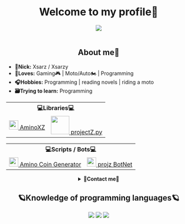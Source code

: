 <body>
	<h1 align="center"> Welcome to my profile👾</h1>
	<div align="center">
		<img src="https://i.gifer.com/J4Qb.gif">
	</div>
	<br>
	<div>
		<h2 align="center"> About me🧬 </h2>
		<ul>
			<li><b>📜Nick:</b> Xsarz / Xsarzy </li>
			<li><b>💞Loves:</b> Gaming🎮 | Moto/Auto🏍 | Programming </li>
			<li><b>🎧Hobbies:</b> Programming | reading novels | riding a moto</li>
			<li><b>🗃Trying to learn:</b> Programming </li>
		</ul>
	</div>
	<div>	
	<table align="center">
		<tr> <th colspan="3">💻Libraries💻</th> </tr>
		<tr>
			<td>
				<a href="https://github.com/xXxCLOTIxXx/AminoXZ"><img src="https://wa1.narvii.com/static/img/amino-logo-white.svg" height="25px">
				 AminoXZ </a>
			</td>
			<td>
				<a href="https://github.com/xXxCLOTIxXx/projectZ.py"><img src="https://i.imgur.com/49WtRwD.png" height="50px">
				 projectZ.py </a>
			</td>
		</tr>
	</table>
	<table align="center">
		<tr> <th colspan="3">💻Scripts / Bots💻</th> </tr>
		<tr>
			<td>
				<a href="https://github.com/xXxCLOTIxXx/aminoCoinGen"><img src="https://upload.wikimedia.org/wikipedia/commons/1/1f/Amino_icon.jpg" height="25px">
				 Amino Coin Generator </a>
			</td>
			<td>
				<a href="https://github.com/xXxCLOTIxXx/projZ-BOTNET-V1.2"><img src="https://i.imgur.com/49WtRwD.png" height="25px">
				 projz BotNet </a>
			</td>
		</tr>
	</table>	
	</div>
	<details align="center">
		<summary><b>📱Contact me📱</b></summary>
		<p align="center"><a href="https://t.me/@DXsarz" target="_blank"><img src="https://img.shields.io/badge/@DXsarz-2CA5E0?style=for-the-badge&logo=telegram&logoColor=white"></p>
		<p align="center"><a href="https://t.me/DxsarzUnion" target="_blank"><img src="https://img.shields.io/badge/Telegram%20Channel-2CA5E0?style=for-the-badge&logo=telegram&logoColor=white"></p></a>
		<p align="center"><a href="https://www.youtube.com/channel/UCNKEgQmAvt6dD7jeMLpte9Q" target="_blank"><img src="https://img.shields.io/badge/Xsarz%20XZ-%23FF0000.svg?style=for-the-badge&logo=YouTube&logoColor=white"></p>
		<p align="center"><a href="https://vk.com/markrender" target="_blank"><img src="https://img.shields.io/badge/markrender-597da3?style=for-the-badge&logo=vk&logoColor=white"></p></a>
		<p align="center"><img src="https://img.shields.io/badge/Xsarz%205092-37393d?style=for-the-badge&logo=discord&logoColor=white"></p>
		<p align="center"><a href="https://discord.gg/GtpUnsHHT4" target="_blank"><img src="https://img.shields.io/badge/Discord%20Server-37393d?style=for-the-badge&logo=discord&logoColor=white"></p></a>
	</details>
	<div align="center">
		<h2 align="center">🪐Knowledge of programming languages🪐 </h2>
		<img src="https://img.shields.io/badge/html5-%23E34F26.svg?style=for-the-badge&logo=html5&logoColor=white">
		<img src="https://img.shields.io/badge/python-3670A0?style=for-the-badge&logo=python&logoColor=ffdd54">
		<img src="https://img.shields.io/badge/java-orange?style=for-the-badge&logo=java">
	</div>
</body>
